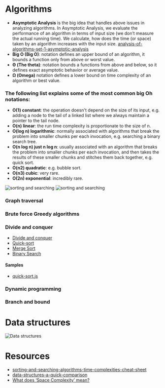 # Algorithms

* **Asymptotic Analysis** is the big idea that handles above issues in analyzing algorithms. In Asymptotic Analysis, we evaluate the performance of an algorithm in terms of input size (we don’t measure the actual running time). We calculate, how does the time (or space) taken by an algorithm increases with the input size. [analysis-of-algorithms-set-1-asymptotic-analysis](https://www.geeksforgeeks.org/analysis-of-algorithms-set-1-asymptotic-analysis/)
* **Big O (Big O)**: notation defines an upper bound of an algorithm, it bounds a function only from above or worst value.
* **Θ (The theta)**: notation bounds a functions from above and below, so it defines exact asymptotic behavior or average value.
* **Ω (Omega)** notation defines a lower bound on time complexity of an algorithm or best value. 
### The following list explains some of the most common big Oh notations:
* **O(1) constant**: the operation doesn't depend on the size of its input, e.g. adding a node to the tail of a linked list where we always maintain a pointer to the tail node.
* **O(n) linear**: the run time complexity is proportionate to the size of n.
* **O(log n) logarithmic**: normally associated with algorithms that break the problem into smaller chunks per each invocation, e.g. searching a binary search tree.
* **O(n log n) just n log n**: usually associated with an algorithm that breaks the problem into smaller chunks per each invocation, and then takes the results of these smaller chunks and stitches them back together, e.g. quick sort.
* **O(n2) quadratic**: e.g. bubble sort.
* **O(n3) cubic**: very rare.
* **O(2n) exponential**: incredibly rare.

![sorting and searching](https://github.com/khdevnet/algorithms/blob/master/docs/sorting-and-searching.png)
![sorting and searching](https://github.com/khdevnet/algorithms/blob/master/docs/sorting-and-searching-big-o-complexity.png)
### Graph traversal
### Brute force Greedy algorithms
### Divide and conquer
* [Divide and conquer](https://www.geeksforgeeks.org/divide-and-conquer-algorithm-introduction/)
* [Quick-sort](https://www.nczonline.net/blog/2012/11/27/computer-science-in-javascript-quicksort/) 
* [Merge Sort](https://hackernoon.com/programming-with-js-merge-sort-deb677b777c0)
* [Binary Search](https://medium.com/@jeffrey.allen.lewis/javascript-algorithms-explained-binary-search-25064b896470)
#### Samples
* [quick-sort.js](https://github.com/khdevnet/algorithms/blob/master/sort/quick-sort.js)
### Dynamic programming
### Branch and bound


# Data structures
![Data structures](https://github.com/khdevnet/algorithms/blob/master/docs/data-structures.png)

# Resources
* [sorting-and-searching-algorithms-time-complexities-cheat-sheet](https://www.hackerearth.com/practice/notes/sorting-and-searching-algorithms-time-complexities-cheat-sheet/)
* [data-structures-a-quick-comparison](https://medium.com/omarelgabrys-blog/data-structures-a-quick-comparison-6689d725b3b0)
* [What does ‘Space Complexity’ mean?](https://www.geeksforgeeks.org/g-fact-86/)
